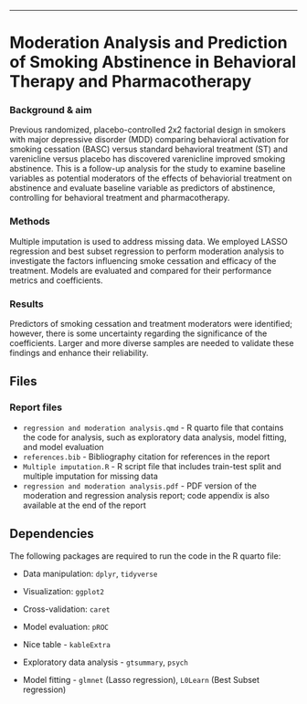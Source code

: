------------------------------------------------------------------------

# Moderation Analysis and Prediction of Smoking Abstinence in Behavioral Therapy and Pharmacotherapy

### Background & aim

Previous randomized, placebo-controlled 2x2 factorial design in smokers with major depressive disorder (MDD) comparing behavioral activation for smoking cessation (BASC) versus standard behavioral treatment (ST) and varenicline versus placebo has discovered varenicline improved smoking abstinence. This is a follow-up analysis for the study to examine baseline variables as potential moderators of the effects of behaviorial treatment on abstinence and evaluate baseline variable as predictors of abstinence, controlling for behavioral treatment and pharmacotherapy.

### Methods
Multiple imputation is used to address missing data. We employed LASSO regression and best subset regression to perform moderation analysis to investigate the factors influencing smoke cessation and efficacy of the treatment.  Models are evaluated and compared for their performance metrics and coefficients. 

### Results
Predictors of smoking cessation and treatment moderators were identified; however, there is some uncertainty regarding the significance of the coefficients. Larger and more diverse samples are needed to validate these findings and enhance their reliability.

## Files

### Report files

-   `regression and moderation analysis.qmd` - R quarto file that contains the code for analysis, such as exploratory data analysis, model fitting, and model evaluation  
-   `references.bib` - Bibliography citation for references in the report
-   `Multiple imputation.R` - R script file that includes train-test split and multiple imputation for missing data
-   `regression and moderation analysis.pdf` - PDF version of the moderation and regression analysis report; code appendix is also available at the end of the report

## Dependencies

The following packages are required to run the code in the R quarto file:

-   Data manipulation: `dplyr`, `tidyverse`

-   Visualization: `ggplot2`

-   Cross-validation: `caret`

-   Model evaluation: `pROC`

-   Nice table - `kableExtra`

-   Exploratory data analysis - `gtsummary`, `psych`

-   Model fitting - `glmnet` (Lasso regression), `L0Learn` (Best Subset regression)



